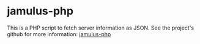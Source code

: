 # jamulus-php

This is a PHP script to fetch server information as JSON. See the project's github for more information: [jamulus-php](https://github.com/softins/jamulus-php)
